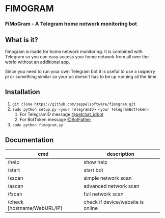 # FIMOGRAM
### FiMoGram - A Telegram home network monitoring bot

## What is it?
fimogram is made for home network monitoring. It is combined with Telegram so you can easy access your home network from all over the world without an additional app.

Since you need to run your own Telegram bot it is useful to use a rasperry pi or something similar so your pc doesn't has to be up running all the time.

## Installation

1. `git clone https://github.com/zeppelsoftware/fimogram.git`
2. `sudo python setup.py <your TelegramID> <your TelegramBotToken>`
    1. For TelegramID message [@getchat_idbot](http://t.me/getchat_idbot)
    2. For BotToken message [@BotFather](http://t.me/botfather)
3. `sudo python fimogram.py`

## Documentation

cmd|description
------------ | -------------
/help | show help
/start | start bot
/sscan | simple network scan
/ascan | advanced network scan
/fscan | full network scan
/check [hostname/WebURL/IP] | check if device/website is online
